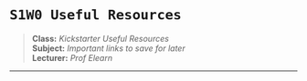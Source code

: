 # `S1W0 Useful Resources`

> **Class:** *Kickstarter Useful Resources*  
> **Subject:** *Important links to save for later*  
> **Lecturer:** *Prof Elearn*  

---
